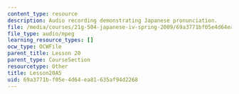 ```yaml
---
content_type: resource
description: Audio recording demonstrating Japanese pronunciation.
file: /media/courses/21g-504-japanese-iv-spring-2009/69a3771bf05e4d64ea81635af94d2268_Lesson20A5.mp3
file_type: audio/mpeg
learning_resource_types: []
ocw_type: OCWFile
parent_title: Lesson 20
parent_type: CourseSection
resourcetype: Other
title: Lesson20A5
uid: 69a3771b-f05e-4d64-ea81-635af94d2268
---
```

